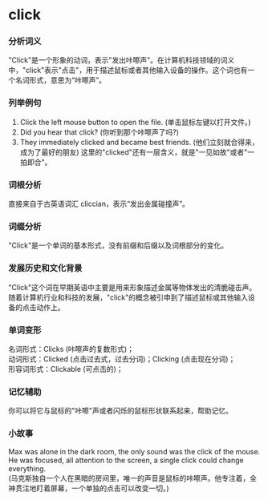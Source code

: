 # click

### 分析词义

  

"Click"是一个形象的动词，表示"发出咔嚓声"。在计算机科技领域的词义中，"click"表示"点击"，用于描述鼠标或者其他输入设备的操作。这个词也有一个名词形式，意思为“咔嚓声”。

  

### 列举例句

  

1.  Click the left mouse button to open the file. (单击鼠标左键以打开文件。)
2.  Did you hear that click? (你听到那个咔嚓声了吗?)
3.  They immediately clicked and became best friends. (他们立刻就合得来，成为了最好的朋友) 这里的"clicked"还有一层含义，就是"一见如故"或者"一拍即合"。

  

### 词根分析

  

直接来自于古英语词汇 cliccian，表示“发出金属碰撞声”。

  

### 词缀分析

  

"Click"是一个单词的基本形式，没有前缀和后缀以及词根部分的变化。

  

### 发展历史和文化背景

  

"Click"这个词在早期英语中主要是用来形象描述金属等物体发出的清脆碰击声。随着计算机行业和科技的发展，"click"的概念被引申到了描述鼠标或其他输入设备的点击动作上。

  

### 单词变形

  

名词形式：Clicks (咔嚓声的复数形式)；  
动词形式：Clicked (点击过去式，过去分词)；Clicking (点击现在分词)；  
形容词形式：Clickable (可点击的)；

  

### 记忆辅助

  

你可以将它与鼠标的"咔嚓"声或者闪烁的鼠标形状联系起来，帮助记忆。

  

### 小故事

  

Max was alone in the dark room, the only sound was the click of the mouse. He was focused, all attention to the screen, a single click could change everything.  
(马克斯独自一个人在黑暗的房间里，唯一的声音是鼠标的咔嚓声。他专注着，全神贯注地盯着屏幕，一个单独的点击可以改变一切。)
